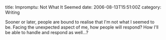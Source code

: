 title: Impromptu: Not What It Seemed
date: 2006-08-13T15:51:00Z
category: Writing

Sooner or later, people are bound to realise that I'm not what I seemed to be. Facing the unexpected aspect of me, how people will respond? How I'll be able to handle and respond as well…?
